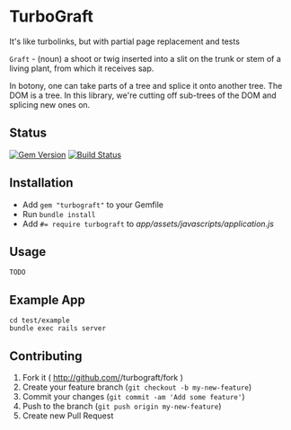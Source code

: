 # TurboGraft

It's like turbolinks, but with partial page replacement and tests

`Graft` - (noun) a shoot or twig inserted into a slit on the trunk or stem of a living plant, from which it receives sap.

In botony, one can take parts of a tree and splice it onto another tree.  The DOM is a tree.  In this library, we're cutting off sub-trees of the DOM and splicing new ones on.

## Status
[![Gem Version](https://badge.fury.io/rb/turbograft.svg)](http://badge.fury.io/rb/turbograft)
[![Build Status](https://api.travis-ci.org/Shopify/turbograft.svg)](http://travis-ci.org/Shopify/turbograft)

## Installation

* Add `gem "turbograft"` to your Gemfile
* Run `bundle install`
* Add `#= require turbograft` to _app/assets/javascripts/application.js_

## Usage

    TODO

## Example App

    cd test/example
    bundle exec rails server

## Contributing

1. Fork it ( http://github.com/<my-github-username>/turbograft/fork )
2. Create your feature branch (`git checkout -b my-new-feature`)
3. Commit your changes (`git commit -am 'Add some feature'`)
4. Push to the branch (`git push origin my-new-feature`)
5. Create new Pull Request
